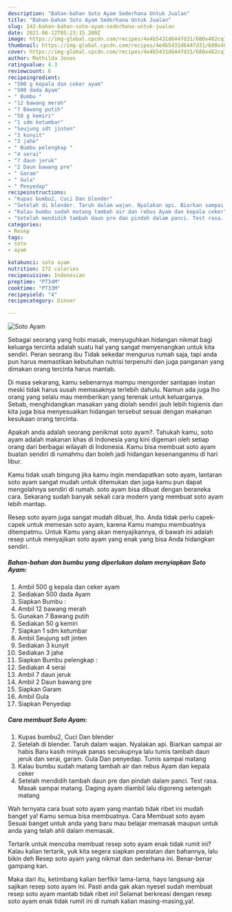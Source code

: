 ```yaml
---
description: "Bahan-bahan Soto Ayam Sederhana Untuk Jualan"
title: "Bahan-bahan Soto Ayam Sederhana Untuk Jualan"
slug: 242-bahan-bahan-soto-ayam-sederhana-untuk-jualan
date: 2021-06-12T05:23:15.200Z
image: https://img-global.cpcdn.com/recipes/4e4b5431d644fd31/680x482cq70/soto-ayam-foto-resep-utama.jpg
thumbnail: https://img-global.cpcdn.com/recipes/4e4b5431d644fd31/680x482cq70/soto-ayam-foto-resep-utama.jpg
cover: https://img-global.cpcdn.com/recipes/4e4b5431d644fd31/680x482cq70/soto-ayam-foto-resep-utama.jpg
author: Mathilda Jones
ratingvalue: 4.3
reviewcount: 6
recipeingredient:
- "500 g kepala dan ceker ayam"
- "500 dada Ayam"
- " Bumbu "
- "12 bawang merah"
- "7 Bawang putih"
- "50 g kemiri"
- "1 sdm ketumbar"
- "Seujung sdt jinten"
- "3 kunyit"
- "3 jahe"
- " Bumbu pelengkap "
- "4 serai"
- "7 daun jeruk"
- "2 Daun bawang pre"
- " Garam"
- " Gula"
- " Penyedap"
recipeinstructions:
- "Kupas bumbu2, Cuci Dan blender"
- "Setelah di blender. Taruh dalam wajan. Nyalakan api. Biarkan sampai air habis Baru kasih minyak panas secukupnya lalu tumis tambah daun jeruk dan serai, garam. Gula Dan penyedap. Tumis sampai matang"
- "Kalau bumbu sudah matang tambah air dan rebus Ayam dan kepala ceker"
- "Setelah mendidih tambah daun pre dan pindah dalam panci. Test rasa. Masak sampai matang. Daging ayam diambil lalu digoreng setengah matang"
categories:
- Resep
tags:
- soto
- ayam

katakunci: soto ayam 
nutrition: 272 calories
recipecuisine: Indonesian
preptime: "PT34M"
cooktime: "PT33M"
recipeyield: "4"
recipecategory: Dinner

---
```



![Soto Ayam](https://img-global.cpcdn.com/recipes/4e4b5431d644fd31/680x482cq70/soto-ayam-foto-resep-utama.jpg)

Sebagai seorang yang hobi masak, menyuguhkan hidangan nikmat bagi keluarga tercinta adalah suatu hal yang sangat menyenangkan untuk kita sendiri. Peran seorang ibu Tidak sekedar mengurus rumah saja, tapi anda pun harus memastikan kebutuhan nutrisi terpenuhi dan juga panganan yang dimakan orang tercinta harus mantab.

Di masa  sekarang, kamu sebenarnya mampu mengorder santapan instan meski tidak harus susah memasaknya terlebih dahulu. Namun ada juga lho orang yang selalu mau memberikan yang terenak untuk keluarganya. Sebab, menghidangkan masakan yang diolah sendiri jauh lebih higienis dan kita juga bisa menyesuaikan hidangan tersebut sesuai dengan makanan kesukaan orang tercinta. 



Apakah anda adalah seorang penikmat soto ayam?. Tahukah kamu, soto ayam adalah makanan khas di Indonesia yang kini digemari oleh setiap orang dari berbagai wilayah di Indonesia. Kamu bisa membuat soto ayam buatan sendiri di rumahmu dan boleh jadi hidangan kesenanganmu di hari libur.

Kamu tidak usah bingung jika kamu ingin mendapatkan soto ayam, lantaran soto ayam sangat mudah untuk ditemukan dan juga kamu pun dapat mengolahnya sendiri di rumah. soto ayam bisa dibuat dengan beraneka cara. Sekarang sudah banyak sekali cara modern yang membuat soto ayam lebih mantap.

Resep soto ayam juga sangat mudah dibuat, lho. Anda tidak perlu capek-capek untuk memesan soto ayam, karena Kamu mampu membuatnya ditempatmu. Untuk Kamu yang akan menyajikannya, di bawah ini adalah resep untuk menyajikan soto ayam yang enak yang bisa Anda hidangkan sendiri.

<!--inarticleads1-->

##### Bahan-bahan dan bumbu yang diperlukan dalam menyiapkan Soto Ayam:

1. Ambil 500 g kepala dan ceker ayam
1. Sediakan 500 dada Ayam
1. Siapkan  Bumbu :
1. Ambil 12 bawang merah
1. Gunakan 7 Bawang putih
1. Sediakan 50 g kemiri
1. Siapkan 1 sdm ketumbar
1. Ambil Seujung sdt jinten
1. Sediakan 3 kunyit
1. Sediakan 3 jahe
1. Siapkan  Bumbu pelengkap :
1. Sediakan 4 serai
1. Ambil 7 daun jeruk
1. Ambil 2 Daun bawang pre
1. Siapkan  Garam
1. Ambil  Gula
1. Siapkan  Penyedap




<!--inarticleads2-->

##### Cara membuat Soto Ayam:

1. Kupas bumbu2, Cuci Dan blender
1. Setelah di blender. Taruh dalam wajan. Nyalakan api. Biarkan sampai air habis Baru kasih minyak panas secukupnya lalu tumis tambah daun jeruk dan serai, garam. Gula Dan penyedap. Tumis sampai matang
1. Kalau bumbu sudah matang tambah air dan rebus Ayam dan kepala ceker
1. Setelah mendidih tambah daun pre dan pindah dalam panci. Test rasa. Masak sampai matang. Daging ayam diambil lalu digoreng setengah matang




Wah ternyata cara buat soto ayam yang mantab tidak ribet ini mudah banget ya! Kamu semua bisa membuatnya. Cara Membuat soto ayam Sesuai banget untuk anda yang baru mau belajar memasak maupun untuk anda yang telah ahli dalam memasak.

Tertarik untuk mencoba membuat resep soto ayam enak tidak rumit ini? Kalau kalian tertarik, yuk kita segera siapkan peralatan dan bahannya, lalu bikin deh Resep soto ayam yang nikmat dan sederhana ini. Benar-benar gampang kan. 

Maka dari itu, ketimbang kalian berfikir lama-lama, hayo langsung aja sajikan resep soto ayam ini. Pasti anda gak akan nyesel sudah membuat resep soto ayam mantab tidak ribet ini! Selamat berkreasi dengan resep soto ayam enak tidak rumit ini di rumah kalian masing-masing,ya!.

